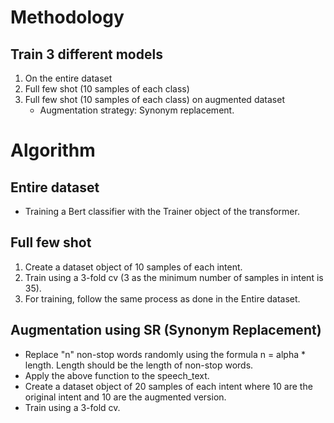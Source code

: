 
# Methodology

## Train 3 different models
1. On the entire dataset
2. Full few shot (10 samples of each class)
3. Full few shot (10 samples of each class) on augmented dataset
   - Augmentation strategy: Synonym replacement.
   

# Algorithm

## Entire dataset
- Training a Bert classifier with the Trainer object of the transformer.

## Full few shot
1. Create a dataset object of 10 samples of each intent.
2. Train using a 3-fold cv (3 as the minimum number of samples in intent is 35).
3. For training, follow the same process as done in the Entire dataset.

## Augmentation using SR (Synonym Replacement)
- Replace "n" non-stop words randomly using the formula n = alpha * length. Length should be the length of non-stop words.
- Apply the above function to the speech_text.
- Create a dataset object of 20 samples of each intent where 10 are the original intent and 10 are the augmented version.
- Train using a 3-fold cv.


